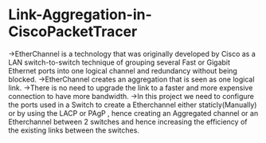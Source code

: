 # Link-Aggregation-in-CiscoPacketTracer
->EtherChannel is a technology that was originally developed by Cisco as a LAN switch-to-switch technique of grouping several Fast or Gigabit Ethernet ports into one 
  logical channel and redundancy without being blocked.
->EtherChannel creates an aggregation that is seen as one logical link.
->There is no need to upgrade the link to a faster and more expensive connection to have more bandwidth.
->In this project we need to configure the ports used in a Switch to create a Etherchannel either staticly(Manually) or by using the LACP or PAgP , hence creating an 
  Aggregated channel or an Etherchannel between 2 switches and hence increasing the efficiency of the existing links between the switches.


